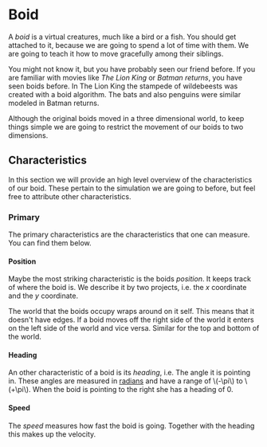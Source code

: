 # Boid
A _boid_ is a virtual creatures, much like a bird or a fish. You should get
attached to it, because we are going to spend a lot of time with them. We are
going to teach it how to move gracefully among their siblings.

You might not know it, but you have probably seen our friend before. If you are
familiar with movies like _The Lion King_ or _Batman returns_, you have seen
boids before. In The Lion King the stampede of wildebeests was created with a
boid algorithm. The bats and also penguins were similar modeled in Batman
returns.

Although the original boids moved in a three dimensional world, to keep things
simple we are going to restrict the movement of our boids to two dimensions.

## Characteristics
In this section we will provide an high level overview of the characteristics of
our boid. These pertain to the simulation we are going to before, but feel free
to attribute other characteristics.

### Primary
The primary characteristics are the characteristics that one can measure. You
can find them below.

#### Position
Maybe the most striking characteristic is the boids _position_. It keeps track
of where the boid is. We describe it by two projects, i.e. the _x_ coordinate
and the _y_ coordinate.

The world that the boids occupy wraps around on it self. This means that it
doesn't have edges. If a boid moves off the right side of the world it enters on
the left side of the world and vice versa. Similar for the top and bottom of the
world.

#### Heading
An other characteristic of a boid is its _heading_, i.e. The angle it is
pointing in. These angles are measured in
[radians](https://en.wikipedia.org/wiki/Radian) and have a range of 
\\(-\pi\\) to \\(+\pi\\). When the boid is pointing to the right she has a
heading of 0.

#### Speed
The _speed_ measures how fast the boid is going. Together with the heading this
makes up the velocity.
